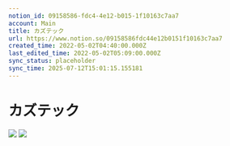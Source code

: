 ```yaml
---
notion_id: 09158586-fdc4-4e12-b015-1f10163c7aa7
account: Main
title: カズテック
url: https://www.notion.so/09158586fdc44e12b0151f10163c7aa7
created_time: 2022-05-02T04:40:00.000Z
last_edited_time: 2022-05-02T05:09:00.000Z
sync_status: placeholder
sync_time: 2025-07-12T15:01:15.155181
---
```

# カズテック

![](https://prod-files-secure.s3.us-west-2.amazonaws.com/736adce6-a3a4-4a64-9f74-d9aa055c96d2/044c1f31-289e-4ee5-af68-2691ba4aa0ff/Untitled.png?X-Amz-Algorithm=AWS4-HMAC-SHA256&X-Amz-Content-Sha256=UNSIGNED-PAYLOAD&X-Amz-Credential=ASIAZI2LB466QGSDSPSV%2F20250719%2Fus-west-2%2Fs3%2Faws4_request&X-Amz-Date=20250719T050422Z&X-Amz-Expires=3600&X-Amz-Security-Token=IQoJb3JpZ2luX2VjEIT%2F%2F%2F%2F%2F%2F%2F%2F%2F%2FwEaCXVzLXdlc3QtMiJIMEYCIQDz7CtUzGdxwake8aG2%2BrCTNeipkER8WmlLdm2A%2FU89XQIhAI8CuRoN1Zp9L7T6QCnNVYyMtVDP0WM1hDjeaPVp%2BZwbKogECJ3%2F%2F%2F%2F%2F%2F%2F%2F%2F%2FwEQABoMNjM3NDIzMTgzODA1Igz1IYDGkMxPA%2BIGOMoq3AMV5UJ7jC6KWypdGENOIRUVZcylSonKvXTTaOLsOJQSV3wgsDqW7SNOjnyUAe82eA3BrSPo6%2FYB790W5rusbkYqY%2BdqcsFW%2FERFH8tig%2BtRA7KShhJMYNKbuRKzyZEVEcJOAmygZh9fip%2Flu9RoUWoOLuuN02IPEWICqJH8us28djvu8jbG7Ypne%2BRiCjzxPqh8qwXoxN8qoE46rQcwuT6nl0IUuPG2xN7r6GRyD3DDovYkZNqsJ%2FnTBmMtNY%2FdEvQzujpNqJITKZdbiROGmiqqUmZBKE6dH7zX8SMSoRJd39pEm3SAu14LvLXDmCIiNFfGMjXPfrqY%2FOQjv4QkDp5lUWMcMYG6IfHgDS0MHa7rylgGUQwoVbxX6T2ICrsMKuU2T%2FlfFXIf83Vbwb078s3QduvfFatJ5AFu5qJcj2owhBKrBXX3tQFOSaBR8dzJmykQP0l5Do9dCbAsMaQVqqZg2jAh36KOOf6hDiDi823KfNYbZ93yUjHXCuSr6fTL33dM1YdKvcYwcGFtzQWaKoUZhZ%2FcOiBqn%2FLDJl0PYwDTuz1eRaEqnuv8gWQV5%2FUArVdr0iMJhzI4yFHYZU3NCD%2FiMyAzD3dRv524dlBMyMDe4XbaVu%2By7PBGj5AEKTDiquzDBjqkAa5JCtN%2FMZ0QRv6ghnHRAVN1%2Fn0wJc39x7ztir3a2lOGi8Iet7CXp7DntlkdJU6wnxtdT3Ss9zmaVT8Vx8kMz0ogds1Ezp7je7BRW8%2BpS7pjb%2FM3CHDlGiYCoeh5qQGaw10tKep%2Fu1XpX6hRiub4zNWLAxpAVlEUklwChFQEvoyzc9Sqp6FceQVwvius0EnHAulJuUnStZAW7DKPd9HAQ4eo%2FsDv&X-Amz-Signature=bfc0ccf21cb9ac8f33d002b9d9c2526839048a416b9f6b60269caf1e4c34c592&X-Amz-SignedHeaders=host&x-amz-checksum-mode=ENABLED&x-id=GetObject)
![](https://prod-files-secure.s3.us-west-2.amazonaws.com/736adce6-a3a4-4a64-9f74-d9aa055c96d2/436d8d7c-5235-42c6-af40-f76ecb915cc0/Untitled.png?X-Amz-Algorithm=AWS4-HMAC-SHA256&X-Amz-Content-Sha256=UNSIGNED-PAYLOAD&X-Amz-Credential=ASIAZI2LB466QGSDSPSV%2F20250719%2Fus-west-2%2Fs3%2Faws4_request&X-Amz-Date=20250719T050422Z&X-Amz-Expires=3600&X-Amz-Security-Token=IQoJb3JpZ2luX2VjEIT%2F%2F%2F%2F%2F%2F%2F%2F%2F%2FwEaCXVzLXdlc3QtMiJIMEYCIQDz7CtUzGdxwake8aG2%2BrCTNeipkER8WmlLdm2A%2FU89XQIhAI8CuRoN1Zp9L7T6QCnNVYyMtVDP0WM1hDjeaPVp%2BZwbKogECJ3%2F%2F%2F%2F%2F%2F%2F%2F%2F%2FwEQABoMNjM3NDIzMTgzODA1Igz1IYDGkMxPA%2BIGOMoq3AMV5UJ7jC6KWypdGENOIRUVZcylSonKvXTTaOLsOJQSV3wgsDqW7SNOjnyUAe82eA3BrSPo6%2FYB790W5rusbkYqY%2BdqcsFW%2FERFH8tig%2BtRA7KShhJMYNKbuRKzyZEVEcJOAmygZh9fip%2Flu9RoUWoOLuuN02IPEWICqJH8us28djvu8jbG7Ypne%2BRiCjzxPqh8qwXoxN8qoE46rQcwuT6nl0IUuPG2xN7r6GRyD3DDovYkZNqsJ%2FnTBmMtNY%2FdEvQzujpNqJITKZdbiROGmiqqUmZBKE6dH7zX8SMSoRJd39pEm3SAu14LvLXDmCIiNFfGMjXPfrqY%2FOQjv4QkDp5lUWMcMYG6IfHgDS0MHa7rylgGUQwoVbxX6T2ICrsMKuU2T%2FlfFXIf83Vbwb078s3QduvfFatJ5AFu5qJcj2owhBKrBXX3tQFOSaBR8dzJmykQP0l5Do9dCbAsMaQVqqZg2jAh36KOOf6hDiDi823KfNYbZ93yUjHXCuSr6fTL33dM1YdKvcYwcGFtzQWaKoUZhZ%2FcOiBqn%2FLDJl0PYwDTuz1eRaEqnuv8gWQV5%2FUArVdr0iMJhzI4yFHYZU3NCD%2FiMyAzD3dRv524dlBMyMDe4XbaVu%2By7PBGj5AEKTDiquzDBjqkAa5JCtN%2FMZ0QRv6ghnHRAVN1%2Fn0wJc39x7ztir3a2lOGi8Iet7CXp7DntlkdJU6wnxtdT3Ss9zmaVT8Vx8kMz0ogds1Ezp7je7BRW8%2BpS7pjb%2FM3CHDlGiYCoeh5qQGaw10tKep%2Fu1XpX6hRiub4zNWLAxpAVlEUklwChFQEvoyzc9Sqp6FceQVwvius0EnHAulJuUnStZAW7DKPd9HAQ4eo%2FsDv&X-Amz-Signature=1dd1232a3e9aff8d0c542851142d54cac9287968559414b14c53e2c61ad30292&X-Amz-SignedHeaders=host&x-amz-checksum-mode=ENABLED&x-id=GetObject)